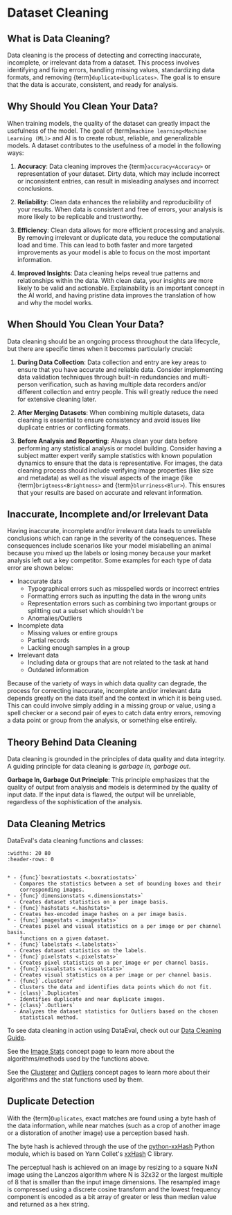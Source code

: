 # Dataset Cleaning

## What is Data Cleaning?

Data cleaning is the process of detecting and correcting inaccurate,
incomplete, or irrelevant data from a dataset. This process involves
identifying and fixing errors, handling missing values, standardizing data
formats, and removing {term}`duplicate<Duplicates>`. The goal is to ensure
that the data is accurate, consistent, and ready for analysis.

## Why Should You Clean Your Data?

When training models, the quality of the dataset can greatly impact the
usefulness of the model. The goal of
{term}`machine learning<Machine Learning (ML)>` and AI is to create robust,
reliable, and generalizable models. A dataset contributes to the usefulness of
a model in the following ways:

1. **Accuracy**:
   Data cleaning improves the {term}`accuracy<Accuracy>` or representation of your
   dataset. Dirty data, which may include incorrect or inconsistent entries, can
   result in misleading analyses and incorrect conclusions.

2. **Reliability**:
   Clean data enhances the reliability and reproducibility of your results. When
   data is consistent and free of errors, your analysis is more likely to be
   replicable and trustworthy.

3. **Efficiency**:
   Clean data allows for more efficient processing and analysis. By removing
   irrelevant or duplicate data, you reduce the computational load and time. This
   can lead to both faster and more targeted improvements as your model is able
   to focus on the most important information.

4. **Improved Insights**:
   Data cleaning helps reveal true patterns and relationships within the data.
   With clean data, your insights are more likely to be valid and actionable.
   Explainability is an important concept in the AI world, and having pristine
   data improves the translation of how and why the model works.

## When Should You Clean Your Data?

Data cleaning should be an ongoing process throughout the data lifecycle,
but there are specific times when it becomes particularly crucial:

1. **During Data Collection**:
   Data collection and entry are key areas to ensure that you have accurate and
   reliable data. Consider implementing data validation techniques through
   built-in redundancies and multi-person verification, such as having multiple
   data recorders and/or different collection and entry people. This will greatly
   reduce the need for extensive cleaning later.

2. **After Merging Datasets**:
   When combining multiple datasets, data cleaning is essential to ensure
   consistency and avoid issues like duplicate entries or conflicting formats.

3. **Before Analysis and Reporting**:
   Always clean your data before performing any statistical analysis or model
   building. Consider having a subject matter expert verify sample statistics with
   known population dynamics to ensure that the data is representative. For
   images, the data cleaning process should include verifying image properties
   (like size and metadata) as well as the visual aspects of the image (like
   {term}`brigtness<Brightness>` and {term}`blurriness<Blur>`). This ensures that
   your results are based on accurate and relevant information.

## Inaccurate, Incomplete and/or Irrelevant Data

Having inaccurate, incomplete and/or irrelevant data leads to unreliable
conclusions which can range in the severity of the consequences. These
consequences include scenarios like your model mislabelling an animal because
you mixed up the labels or losing money because your market analysis left out a
key competitor. Some examples for each type of data error are shown below:

- Inaccurate data
  - Typographical errors such as misspelled words or incorrect entries
  - Formatting errors such as inputting the data in the wrong units
  - Representation errors such as combining two important groups or splitting
    out a subset which shouldn't be
  - Anomalies/Outliers
- Incomplete data
  - Missing values or entire groups
  - Partial records
  - Lacking enough samples in a group
- Irrelevant data
  - Including data or groups that are not related to the task at hand
  - Outdated information

Because of the variety of ways in which data quality can degrade,
the process for correcting inaccurate, incomplete and/or irrelevant data
depends greatly on the data itself and the context in which it is being used.
This can could involve simply adding in a missing group or value,
using a spell checker or a second pair of eyes to catch data entry errors,
removing a data point or group from the analysis, or something else entirely.

## Theory Behind Data Cleaning

Data cleaning is grounded in the principles of data quality and data integrity.
A guiding principle for data cleaning is _garbage in, garbage out_.

**Garbage In, Garbage Out Principle**:
This principle emphasizes that the quality of output from analysis and models
is determined by the quality of input data. If the input data is flawed, the
output will be unreliable, regardless of the sophistication of the analysis.

## Data Cleaning Metrics

DataEval's data cleaning functions and classes:

```{list-table}
:widths: 20 80
:header-rows: 0


* - {func}`boxratiostats <.boxratiostats>`
  - Compares the statistics between a set of bounding boxes and their
    corresponding images.
* - {func}`dimensionstats <.dimensionstats>`
  - Creates dataset statistics on a per image basis.
* - {func}`hashstats <.hashstats>`
  - Creates hex-encoded image hashes on a per image basis.
* - {func}`imagestats <.imagestats>`
  - Creates pixel and visual statistics on a per image or per channel basis.
    functions on a given dataset.
* - {func}`labelstats <.labelstats>`
  - Creates dataset statistics on the labels.
* - {func}`pixelstats <.pixelstats>`
  - Creates pixel statistics on a per image or per channel basis.
* - {func}`visualstats <.visualstats>`
  - Creates visual statistics on a per image or per channel basis.
* - {func}`.clusterer`
  - Clusters the data and identifies data points which do not fit.
* - {class}`.Duplicates`
  - Identifies duplicate and near duplicate images.
* - {class}`.Outliers`
  - Analyzes the dataset statistics for Outliers based on the chosen
    statistical method.
```

To see data cleaning in action using DataEval, check out our
[Data Cleaning Guide](../notebooks/tt_clean_dataset.ipynb).

See the [Image Stats](ImageStats.md) concept page to learn more about the
algorithms/methods used by the functions above.

See the [Clusterer](Clustering.md) and [Outliers](Outliers.md) concept pages to
learn more about their algorithms and the stat functions used by them.

## Duplicate Detection

With the {term}`Duplicates`, exact matches are found using a byte hash of
the data information, while near matches (such as a crop of another image or a
distoration of another image) use a perception based hash.

The byte hash is achieved through the use of the
[python-xxHash](https://github.com/ifduyue/python-xxhash) Python module,
which is based on Yann Collet's [xxHash](https://github.com/Cyan4973/xxHash) C
library.

The perceptual hash is achieved on an image by resizing to a square NxN image
using the Lanczos algorithm where N is 32x32 or the largest multiple of 8 that
is smaller than the input image dimensions. The resampled image is compressed
using a discrete cosine transform and the lowest frequency component is encoded
as a bit array of greater or less than median value and returned as a hex
string.
